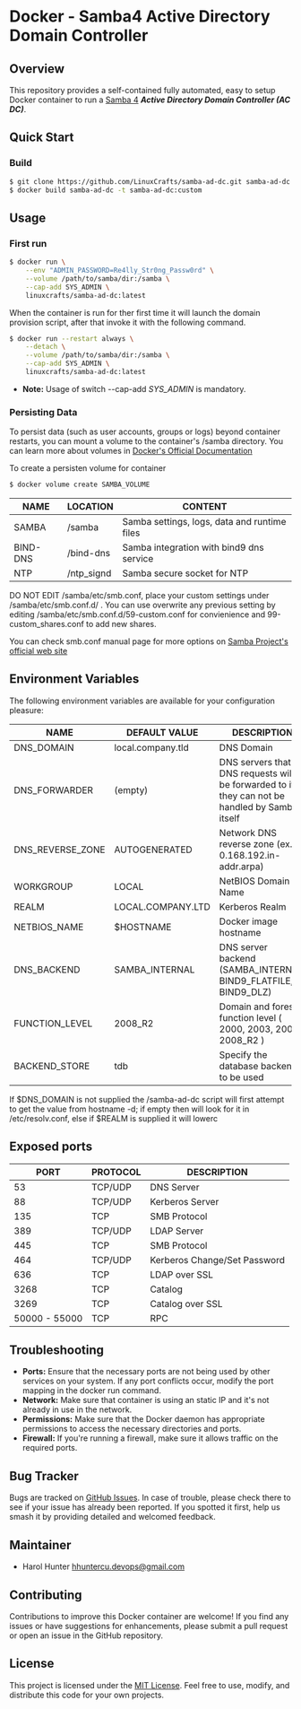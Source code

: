 # Docker - Samba4 Active Directory Domain Controller



## Overview
This repository provides a self-contained fully automated, easy to setup Docker container to run a [Samba 4](htts://www.samba.org/) _**Active Directory Domain Controller (AC DC)**_.  


## Quick Start

### Build
```bash
$ git clone https://github.com/LinuxCrafts/samba-ad-dc.git samba-ad-dc
$ docker build samba-ad-dc -t samba-ad-dc:custom
```


## Usage

### First run
```bash
$ docker run \
    --env "ADMIN_PASSWORD=Re4lly_Str0ng_Passw0rd" \
    --volume /path/to/samba/dir:/samba \
    --cap-add SYS_ADMIN \
    linuxcrafts/samba-ad-dc:latest
```
When the container is run for ther first time it will launch the domain provision script, after that invoke it with the following command.

```bash
$ docker run --restart always \
    --detach \
    --volume /path/to/samba/dir:/samba \
    --cap-add SYS_ADMIN \
    linuxcrafts/samba-ad-dc:latest
```
* **Note:** Usage of switch --cap-add _SYS_ADMIN_ is mandatory.

### Persisting Data
To persist data (such as user accounts, groups or logs) beyond container restarts, you can mount a volume to the container's /samba directory. You can learn more about volumes in [Docker's Official Documentation](https://docs.docker.com/storage/volumes/)

To create a persisten volume for container

```bash
$ docker volume create SAMBA_VOLUME
```


| NAME | LOCATION | CONTENT |
|------|-------|-------------|
| SAMBA | /samba | Samba settings, logs, data and runtime files |
| BIND-DNS| /bind-dns | Samba integration with bind9 dns service
| NTP | /ntp_signd | Samba secure socket for NTP

DO NOT EDIT /samba/etc/smb.conf, place your custom settings under /samba/etc/smb.conf.d/
. You can use overwrite any previous setting by editing /samba/etc/smb.conf.d/59-custom.conf for convienience and 99-custom_shares.conf to add new shares.

You can check smb.conf manual page for more options on [Samba Project's official web site](https://www.samba.org/samba/docs/current/man-html/smb.conf.5.html)


## Environment Variables


The following environment variables are available for your configuration
pleasure:

| NAME | DEFAULT VALUE | DESCRIPTION |
|------|---------|-------------|
| DNS_DOMAIN | local.company.tld | DNS Domain
| DNS_FORWARDER | (empty) | DNS servers that DNS requests will be forwarded to if they can not be handled by Samba itself
| DNS_REVERSE_ZONE | AUTOGENERATED | Network DNS reverse zone (ex. 0.168.192.in-addr.arpa)
| WORKGROUP | LOCAL | NetBIOS Domain Name
| REALM | LOCAL.COMPANY.LTD | Kerberos Realm
| NETBIOS_NAME | $HOSTNAME | Docker image hostname
| DNS_BACKEND | SAMBA_INTERNAL | DNS server backend (SAMBA_INTERNAL, BIND9_FLATFILE, BIND9_DLZ)
| FUNCTION_LEVEL | 2008_R2 | Domain and forest function level ( 2000, 2003, 2008, 2008_R2 )
| BACKEND_STORE| tdb | Specify the database backend to be used |

If $DNS_DOMAIN is not supplied the /samba-ad-dc script will first attempt to get the value from hostname -d; if empty then will look for it in /etc/resolv.conf, else if $REALM is supplied it will lowerc

## Exposed ports
| PORT | PROTOCOL | DESCRIPTION | 
|------|----------|-------------|
| 53 | TCP/UDP | DNS Server |
| 88 | TCP/UDP | Kerberos Server | 
| 135 | TCP | SMB Protocol | 
| 389 | TCP/UDP | LDAP Server | 
| 445 | TCP | SMB Protocol | 
| 464 | TCP/UDP | Kerberos Change/Set Password |
| 636 | TCP | LDAP over SSL |
| 3268 | TCP | Catalog | 
| 3269 | TCP | Catalog over SSL | 
| 50000 - 55000 | TCP | RPC |




## Troubleshooting
* **Ports:** Ensure that the necessary ports are not being used by other services on your system. If any port conflicts occur, modify the port mapping in the docker run command.
* **Network:** Make sure that container is using an static IP and it's not already in use in the network.
* **Permissions:** Make sure that the Docker daemon has appropriate permissions to access the necessary directories and ports.
* **Firewall:** If you're running a firewall, make sure it allows traffic on the required ports.




## Bug Tracker

Bugs are tracked on [GitHub Issues](https://github.com/linuxcrafts/samba-dc-ac/issues).
In case of trouble, please check there to see if your issue has already been reported.
If you spotted it first, help us smash it by providing detailed and welcomed feedback.

## Maintainer

* Harol Hunter <hhuntercu.devops@gmail.com>

## Contributing
Contributions to improve this Docker container are welcome! If you find any issues or have suggestions for enhancements, please submit a pull request or open an issue in the GitHub repository.

## License
This project is licensed under the [MIT License](https://opensource.org/licenses/MIT). Feel free to use, modify, and distribute this code for your own projects.
